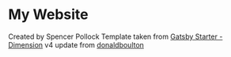 # My Website

Created by Spencer Pollock
Template taken from [Gatsby Starter - Dimension](https://github.com/codebushi/gatsby-starter-dimension)
v4 update from [donaldboulton](https://github.com/donaldboulton/gatsby-starter-dimension-v4)